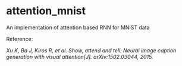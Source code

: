 # attention_mnist
An implementation of attention based RNN for MNIST data



Reference: 

*Xu K, Ba J, Kiros R, et al. Show, attend and tell: Neural image caption generation with visual attention[J]. arXiv:1502.03044, 2015.*
